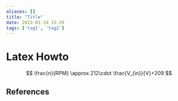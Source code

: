 ```yaml
---
aliases: []
title: "Title"
date: 2023-01-10 15:29
tags: ['tag1', 'tag2']
---
```


# Latex Howto

$$
\frac{n}{RPM} \approx 212\cdot \frac{V_{in}}{V}+209
$$


## References